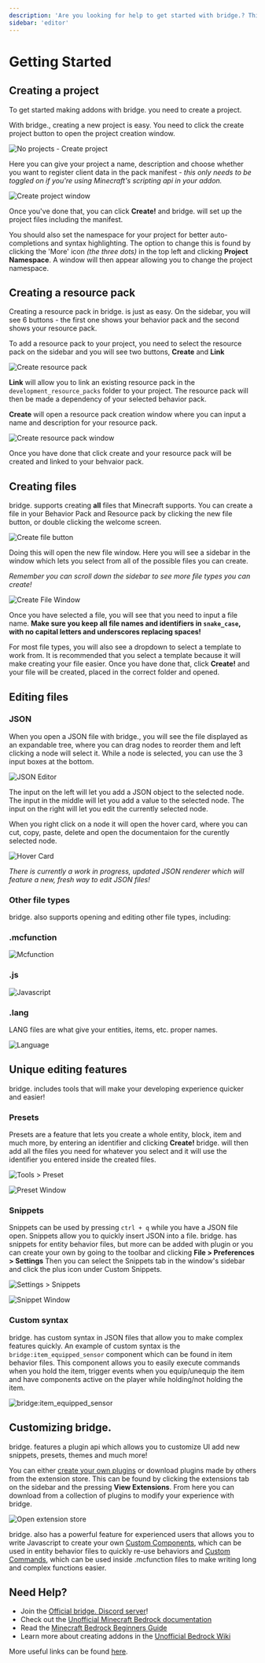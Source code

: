 ```yaml
---
description: 'Are you looking for help to get started with bridge.? This guide aims to introduce you to the editor and make you familiar with how to use it.'
sidebar: 'editor'
---
```


# Getting Started

## Creating a project

To get started making addons with bridge. you need to create a project.

With bridge., creating a new project is easy.
You need to click the create project button to open the project creation window.

![No projects - Create project](./getting-started-1.png)

Here you can give your project a name, description and choose whether you want to register client data in the pack manifest - _this only needs to be toggled on if you're using Minecraft's scripting api in your addon._

![Create project window](./getting-started-2.png)

Once you've done that, you can click **Create!** and bridge. will set up the project files including the manifest.

You should also set the namespace for your project for better auto-completions and syntax highlighting. The option to change this is found by clicking the 'More' icon _(the three dots)_ in the top left and clicking **Project Namespace**. A window will then appear allowing you to change the project namespace.

## Creating a resource pack

Creating a resource pack in bridge. is just as easy.
On the sidebar, you will see 6 buttons - the first one shows your behavior pack and the second shows your resource pack.

To add a resource pack to your project, you need to select the resource pack on the sidebar and you will see two buttons, **Create** and **Link**

![Create resource pack](./getting-started-3.png)

**Link** will allow you to link an existing resource pack in the `development_resource_packs` folder to your project. The resource pack will then be made a dependency of your selected behavior pack.

**Create** will open a resource pack creation window where you can input a name and description for your resource pack.

![Create resource pack window](./getting-started-4.png)

Once you have done that click create and your resource pack will be created and linked to your behvaior pack.

## Creating files

bridge. supports creating **all** files that Minecraft supports.
You can create a file in your Behavior Pack and Resource pack by clicking the new file button, or double clicking the welcome screen.

![Create file button](./getting-started-5.png)

Doing this will open the new file window. Here you will see a sidebar in the window which lets you select from all of the possible files you can create.

_Remember you can scroll down the sidebar to see more file types you can create!_

![Create File Window](./getting-started-6.png)

Once you have selected a file, you will see that you need to input a file name.
**Make sure you keep all file names and identifiers in `snake_case`, with no capital letters and underscores replacing spaces!**

For most file types, you will also see a dropdown to select a template to work from. It is recommended that you select a template because it will make creating your file easier.
Once you have done that, click **Create!** and your file will be created, placed in the correct folder and opened.

## Editing files

### JSON

When you open a JSON file with bridge., you will see the file displayed as an expandable tree, where you can drag nodes to reorder them and left clicking a node will select it. While a node is selected, you can use the 3 input boxes at the bottom.

![JSON Editor](./getting-started-7.png)

The input on the left will let you add a JSON object to the selected node.
The input in the middle will let you add a value to the selected node.
The input on the right will let you edit the currently selected node.

When you right click on a node it will open the hover card, where you can cut, copy, paste, delete and open the documentaion for the curently selected node.

![Hover Card](./getting-started-8.png)

_There is currently a work in progress, updated JSON renderer which will feature a new, fresh way to edit JSON files!_

### Other file types

bridge. also supports opening and editing other file types, including:

### .mcfunction

![Mcfunction](./getting-started-9.png)

### .js

![Javascript](./getting-started-10.png)

### .lang

LANG files are what give your entities, items, etc. proper names.

![Language](./getting-started-17.png)

## Unique editing features

bridge. includes tools that will make your developing experience quicker and easier!

### Presets

Presets are a feature that lets you create a whole entity, block, item and much more, by entering an identifier and clicking **Create!** bridge. will then add all the files you need for whatever you select and it will use the identifier you entered inside the created files.

![Tools > Preset](./getting-started-11.png)

![Preset Window](./getting-started-12.png)

### Snippets

Snippets can be used by pressing `ctrl + q` while you have a JSON file open. Snippets allow you to quickly insert JSON into a file. bridge. has snippets for entity behavior files, but more can be added with plugin or you can create your own by going to the toolbar and clicking **File > Preferences > Settings** Then you can select the Snippets tab in the window's sidebar and click the plus icon under Custom Snippets.

![Settings > Snippets](./getting-started-13.png)

![Snippet Window](./getting-started-14.png)

### Custom syntax

bridge. has custom syntax in JSON files that allow you to make complex features quickly.
An example of custom syntax is the `bridge:item_equipped_sensor` component which can be found in item behavior files. This component allows you to easily execute commands when you hold the item, trigger events when you equip/unequip the item and have components active on the player while holding/not holding the item.

![bridge:item_equipped_sensor](./getting-started-15.png)

## Customizing bridge.

bridge. features a plugin api which allows you to customize UI add new snippets, presets, themes and much more!

You can either [create your own plugins](/plugin-docs/) or download plugins made by others from the extension store.
This can be found by clicking the extensions tab on the sidebar and the pressing **View Extensions**. From here you can download from a collection of plugins to modify your experience with bridge.

![Open extension store](./getting-started-16.png)

bridge. also has a powerful feature for experienced users that allows you to write Javascript to create your own [Custom Components](/plugin-docs/custom-components/), which can be used in entity behavior files to quickly re-use behaviors and [Custom Commands](/plugin-docs/custom-commands/), which can be used inside .mcfunction files to make writing long and complex functions easier.

## Need Help?

-   Join the [Official bridge. Discord server](https://discord.gg/jj2PmqU)!
-   Check out the [Unofficial Minecraft Bedrock documentation](https://bedrock.dev)
-   Read the [Minecraft Bedrock Beginners Guide](https://guide.bedrock.dev)
-   Learn more about creating addons in the [Unofficial Bedrock Wiki](https://wiki.bedrock.dev)

More useful links can be found [here](https://wiki.bedrock.dev/knowledge/useful-links.html).
